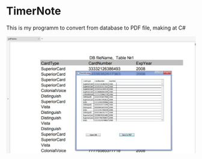 # TimerNote
This is my programm to convert from database to PDF file, making  at C# 

![Alt attribute text Here](/scrin.jpg)